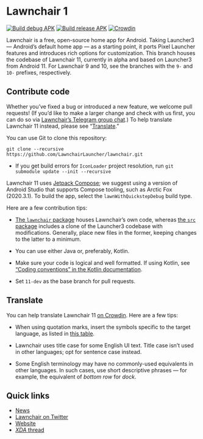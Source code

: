 # Lawnchair 1

[![Build debug APK](https://github.com/LawnchairLauncher/lawnchair/actions/workflows/build_debug_apk.yml/badge.svg)](https://github.com/LawnchairLauncher/lawnchair/actions/workflows/build_debug_apk.yml)
[![Build release APK](https://github.com/LawnchairLauncher/lawnchair/actions/workflows/build_release_apk.yml/badge.svg)](https://github.com/LawnchairLauncher/lawnchair/actions/workflows/build_release_apk.yml)
[![Crowdin](https://badges.crowdin.net/e/188ba69d884418987f0b7f1dd55e3a4e/localized.svg)](https://lawnchair.crowdin.com/lawnchair)

Lawnchair is a free, open-source home app for Android. Taking Launcher3 — Android’s default home app — as a starting point, it ports Pixel Launcher features and introduces rich options for customization. This branch houses the codebase of Lawnchair 11, currently in alpha and based on Launcher3 from Android 11. For Lawnchair 9 and 10, see the branches with the `9-` and `10-` prefixes, respectively.

## Contribute code

Whether you’ve fixed a bug or introduced a new feature, we welcome pull requests! (If you’d like to make a larger change and check with us first, you can do so via [Lawnchair’s Telegram group chat](https://t.me/lawnchairci).) To help translate Lawnchair 11 instead, please see “[Translate](#translate).”

You can use Git to clone this repository:

```
git clone --recursive https://github.com/LawnchairLauncher/lawnchair.git
```

- If you get build errors for `IconLoader` project resolution, run `git submodule update --init --recursive`

Lawnchair 11 uses [Jetpack Compose](https://developer.android.com/jetpack/compose); we suggest using a version of Android Studio that supports Compose tooling, such as Arctic Fox (2020.3.1). To build the app, select the `lawnWithQuickstepDebug` build type.

Here are a few contribution tips:

- [The `lawnchair` package](https://github.com/LawnchairLauncher/lawnchair/tree/11-dev/lawnchair) houses Lawnchair’s own code, whereas [the `src` package](https://github.com/LawnchairLauncher/lawnchair/tree/11-dev/src) includes a clone of the Launcher3 codebase with modifications. Generally, place new files in the former, keeping changes to the latter to a minimum.

- You can use either Java or, preferably, Kotlin.

- Make sure your code is logical and well formatted. If using Kotlin, see [“Coding conventions” in the Kotlin documentation](https://kotlinlang.org/docs/coding-conventions.html).

- Set `11-dev` as the base branch for pull requests.

## Translate

You can help translate Lawnchair 11 [on Crowdin](https://lawnchair.crowdin.com/lawnchair). Here are a few tips:

- When using quotation marks, insert the symbols specific to the target language, as listed in [this table](https://en.wikipedia.org/wiki/Quotation_mark#Summary_table).

- Lawnchair uses title case for some English UI text. Title case isn’t used in other languages; opt for sentence case instead.

- Some English terminology may have no commonly-used equivalents in other languages. In such cases, use short descriptive phrases — for example, the equivalent of _bottom row_ for _dock_.

## Quick links

- [News](https://t.me/lawnchairci)
- [Lawnchair on Twitter](https://twitter.com/lawnchairapp)
- [Website](https://lawnchair.app)
- [_XDA_ thread](https://forum.xda-developers.com/t/lawnchair-customizable-pixel-launcher.3627137/)
